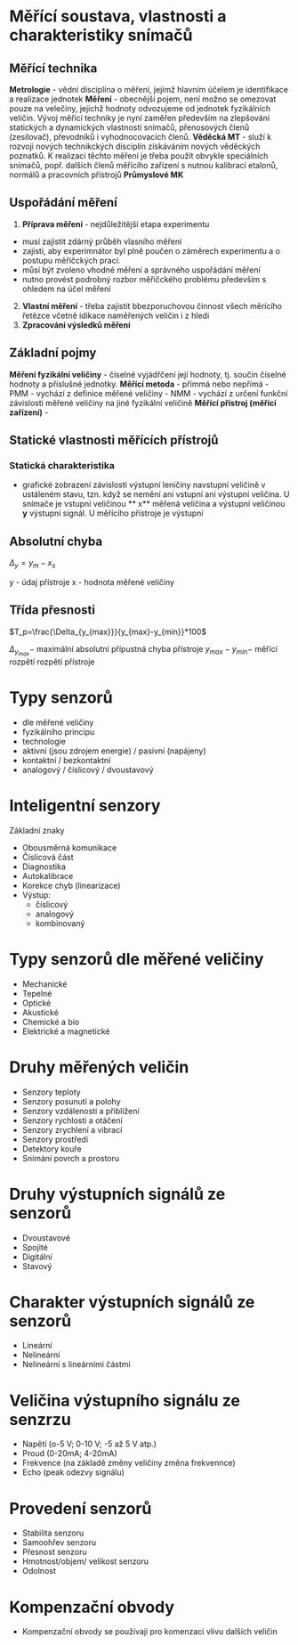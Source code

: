 # Měřící soustava, vlastnosti a charakteristiky snímačů
## Měřící technika
**Metrologie** - vědní disciplína o měření, jejímž hlavním účelem je identifikace a realizace jednotek
**Měření** - obecnější pojem, není možno se omezovat  pouze na velečiny, jejichž hodnoty odvozujeme od jednotek fyzikálních veličin. Vývoj měřící techniky je nyní zaměřen především na zlepšování statických a dynamických vlastností snímačů, přenosových členů (zesilovač), převodníků i vyhodnocovacích členů. 
**Věděcká MT** - služí k rozvoji nových technikckých disciplín získáváním nových věděckých poznatků. K realizaci těchto měření je třeba použít obvykle speciálních snímačů, popř. dalších členů měřícího zařízení s nutnou kalibrací etalonů, normálů a pracovních přístrojů
**Průmyslové MK**

## Uspořádání měření
1. **Příprava měření** - nejdůležitější etapa experimentu
- musí zajistit zdárný průběh vlasního měření
- zajisti, aby experimnátor byl plně poučen o záměrech experimentu a o postupu měřičckých prací.
- můsí být zvoleno vhodné měření a správného uspořádání měření
- nutno provést podrobný rozbor měřičckého problému především s ohledem na účel měření
2. **Vlastní měření** - třeba zajistit bbezporuchovou činnost všech měrícího řetězce včetně idikace naměřených veličin i z hledi
3. **Zpracování výsledků měření**

## Základní pojmy
**Měření fyzikální veličiny** - číselné vyjádřčení její hodnoty, tj. součin číselné hodnoty a příslušné jednotky.
**Měřící metoda** - přímmá nebo nepřímá
    - PMM - vychází z definice měřené veličiny
    - NMM - vychází z určení funkční závislosti měřené veličiny na jiné fyzikální veličině
**Měřící přístroj (měřící zařízení)** - 

## Statické vlastnosti měřících přístrojů

### Statická charakteristika
- grafické zobrazení závislosti výstupní leničiny navstupní veličině v ustáleném stavu, tzn. když se nemění ani vstupní ani výstupní veličina. U snímače je vstupní veličinou ** x** měřená veličina a výstupní veličinou **y** výstupní signál. U měřícího přístroje je výstupní
    

## Absolutní chyba
$\Delta_y=y_m-x_s$

y - údaj přístroje
x - hodnota měřené veličiny

## Třída přesnosti
$T_p=\frac{\Delta_{y_{max}}}{y_{max}-y_{min}}*100$


$\Delta_{y_{max}}-$ maximální absolutní přípustná chyba přístroje
$y_{max}-y_{min}-$ měřící rozpětí rozpětí přístroje

# Typy senzorů 

- dle měřené veličiny
- fyzikálního principu
- technologie
- aktivní (jsou zdrojem energie) / pasivní (napájeny)
- kontaktní / bezkontaktní
- analogový / číslicový / dvoustavový

# Inteligentní senzory
Základní znaky
- Obousměrná komunikace
- Číslicová část
- Diagnostika
- Autokalibrace
- Korekce chyb (linearizace)
- Výstup: 
    - číslicový
    - analogový 
    - kombinovaný

# Typy senzorů dle měřené veličiny
- Mechanické
- Tepelné
- Optické 
- Akustické
- Chemické a bio
- Elektrické a magnetické

# Druhy měřených veličin

- Senzory teploty
- Senzory posunutí a polohy
- Senzory vzdálenosti a přiblížení
- Senzory rychlosti a otáčení
- Senzory zrychlení a vibrací
- Senzory prostředí
- Detektory kouře
- Snímání povrch a prostoru

# Druhy výstupních signálů ze senzorů
- Dvoustavové 
- Spojité
- Digitální
- Stavový

# Charakter výstupních signálů ze senzorů
- Lineární
- Nelineární
- Nelineární s lineárními částmi

# Veličina výstupního signálu ze senzrzu

- Napětí (o-5 V; 0-10 V; -5 až 5 V atp.)
- Proud (0-20mA; 4-20mA)
- Frekvence (na základě změny veličiny změna frekvennce)
- Echo (peak odezvy signálu)


# Provedení senzorů
- Stabilita senzoru
- Samoohřev senzoru
- Přesnost senzoru
- Hmotnost/objem/ velikost senzoru
- Odolnost

# Kompenzační obvody
- Kompenzační obvody se používají pro komenzaci vlivu dalších veličin